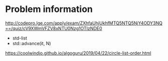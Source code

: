 # Problem information

<http://codepro.lge.com/apply/exam/ZXhfaUhjUkhfMTQ5NTQ5NjY4ODY3NQ==/quiz/cV9XWmVFZV8xNTU0Nzg1OTIzNDE0>

- std-list
- std::advance(it, N)

<https://coolwindjo.github.io/algoguru/2019/04/22/circle-list-order.html>
